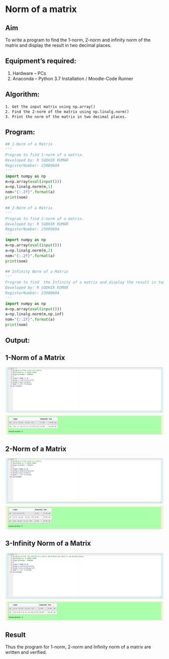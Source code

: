 # Norm of a matrix
## Aim
To write a program to find the 1-norm, 2-norm and infinity norm of the matrix and display the result in two decimal places.
## Equipment’s required:
1.	Hardware – PCs
2.	Anaconda – Python 3.7 Installation / Moodle-Code Runner
## Algorithm:
	1. Get the input matrix using np.array()   
    2. Find the 2-norm of the matrix using np.linalg.norm()
	3. Print the norm of the matrix in two decimal places.
## Program:
```Python
## 1-Norm of a Matrix
'''
Program to find 1-norm of a matrix.
Developed by: R SUDHIR KUMAR
RegisterNumber: 23000604
'''
import numpy as np
m=np.array(eval(input()))
a=np.linalg.norm(m,1)
nom="{:.2f}".format(a)
print(nom)

## 2-Norm of a Matrix
'''
Program to find 2-norm of a matrix.
Developed by: R SUDHIR KUMAR
RegisterNumber: 23000604
'''
import numpy as np
m=np.array(eval(input()))
a=np.linalg.norm(m,2)
nom="{:.2f}".format(a)
print(nom)

## Infinity Norm of a Matrix
'''
Program to find  the Infinity of a matrix and display the result in two decimal places.
Developed by: R SUDHIR KUMAR
RegisterNumber: 23000604
'''
import numpy as np
m=np.array(eval(input()))
a=np.linalg.norm(m,np.inf)
nom="{:.2f}".format(a)
print(nom)

```
## Output:
## 1-Norm of a Matrix
![output1](scr1.png)

## 2-Norm of a Matrix
![output2](scr2.png)


## 3-Infinity Norm of a Matrix
![output3](scr3.png)

## Result
Thus the program for 1-norm, 2-norm and Infinity norm of a matrix are written and verified.
